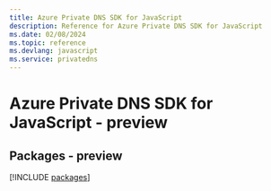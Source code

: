 ```yaml
---
title: Azure Private DNS SDK for JavaScript
description: Reference for Azure Private DNS SDK for JavaScript
ms.date: 02/08/2024
ms.topic: reference
ms.devlang: javascript
ms.service: privatedns
---
```

# Azure Private DNS SDK for JavaScript - preview
## Packages - preview
[!INCLUDE [packages](private-dns-index.md)]